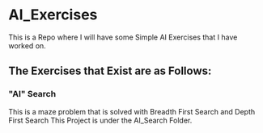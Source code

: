 # AI_Exercises
This is a Repo where I will have some Simple AI Exercises that I have worked on.

## The Exercises that Exist are as Follows:

### "AI" Search
This is a maze problem that is solved with Breadth First Search and Depth First Search
This Project is under the AI_Search Folder.
